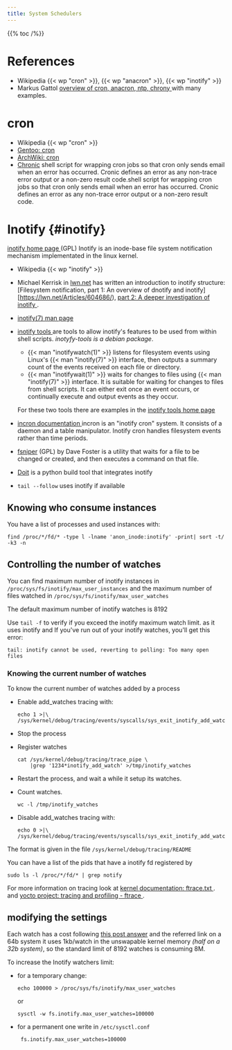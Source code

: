 ```yaml
---
title: System Schedulers
---
```


{{% toc /%}}

# References

-   Wikipedia {{< wp "cron" >}}, {{< wp "anacron" >}}, {{< wp "inotify" >}}
-   Markus Gattol [overview of cron, anacron, ntp, chrony
    ](http://www.markus-gattol.name/ws/time.html)
    with many examples.

# cron

-   Wikipedia {{< wp "cron" >}}
-   [Gentoo: cron](https://wiki.gentoo.org/wiki/Cron)
-   [ArchWiki: cron](https://wiki.archlinux.org/index.php/Cron)
-   [Chronic](http://habilis.net/cronic/)
    shell script for wrapping cron jobs so that cron only sends email
    when an error has occurred. Cronic defines an error as any
    non-trace error output or a non-zero result code.shell script for
    wrapping cron jobs so that cron only sends email when an error has
    occurred. Cronic defines an error as any non-trace error output or
    a non-zero result code.


# Inotify {#inotify}

[inotify home page
](http://inotify.aiken.cz/?section=common&page=home&lang=en) (GPL)
Inotify is an inode-base file system notification mechanism
implementated in the linux kernel.

-   Wikipedia {{< wp "inotify" >}}
-   Michael Kerrisk in [lwn.net](https://lwn.net) has written an
    introduction to inotify structure:
    [Filesystem notification, part 1: An overview of dnotify and
    inotify][https://lwn.net/Articles/604686/),
    [part 2: A deeper investigation of inotify
    ](https://lwn.net/Articles/605128/).
-   [inotify(7) man page
    ](http://manpages.debian.org/cgi-bin/man.cgi?query=inotify)
-   [inotify tools
    ](https://github.com/rvoicilas/inotify-tools/wiki#info)
    are tools to allow inotify's features to be used
    from within shell scripts. _inotyfy-tools is a debian package_.

    -   {{< man "inotifywatch(1)" >}} listens for filesystem events using
        Linux's {{< man "inotify(7)" >}} interface, then outputs a summary
        count of the events received on each file or directory.
    -   {{< man "inotifywait(1)" >}} waits for changes to files using
        {{< man "inotify(7)" >}} interface. It is suitable for waiting for
        changes to files from shell scripts. It can either exit once
        an event occurs, or continually execute and output events as
        they occur.

    For these two tools there are examples in the
    [inotify tools home page
    ](https://github.com/rvoicilas/inotify-tools/wiki#info)

-   [incron documentation
    ](http://inotify.aiken.cz/?section=incron&page=doc)
    incron is an "inotify cron" system.
    It consists of a daemon and a table manipulator.
    Inotify cron handles filesystem events rather than time
    periods.
-   [fsniper](https://github.com/l3ib/fsniper) (GPL)
    by Dave Foster
    is a utility that waits for a file to be changed or created,
    and then executes a command on that file.
-   [Doit](http://pydoit.org/)
    is a python build tool that integrates
    inotify
-   `tail --follow` uses inotify if available

## Knowing who consume instances

You have a list of processes and used instances with:

    find /proc/*/fd/* -type l -lname 'anon_inode:inotify' -print| sort -t/ -k3 -n

## Controlling the number of watches

You can find maximum number of inotify instances in
`/proc/sys/fs/inotify/max_user_instances` and the
maximum number of files watched in
`/proc/sys/fs/inotify/max_user_watches`

The default maximum number of inotify watches is 8192

Use `tail -f` to verify if you exceed the inotify maximum watch limit.
as it uses inotify and If you've run out of your inotify watches,
you'll get this error:

    tail: inotify cannot be used, reverting to polling: Too many open files

### Knowing the current number of watches

To  know the current number of watches added by a process
-   Enable add_watches tracing with:

        echo 1 >|\
        /sys/kernel/debug/tracing/events/syscalls/sys_exit_inotify_add_watch/enable

-   Stop the process
-   Register watches

        cat /sys/kernel/debug/tracing/trace_pipe \
            |grep '1234*inotify_add_watch' >/tmp/inotify_watches

-   Restart the process, and wait a while it setup its watches.
-   Count watches.

        wc -l /tmp/inotify_watches

-   Disable add_watches tracing with:

        echo 0 >|\
        /sys/kernel/debug/tracing/events/syscalls/sys_exit_inotify_add_watch/enable

The format is given in the file `/sys/kernel/debug/tracing/README`

You can have a list of the pids that have a inotify fd registered by

    sudo ls -l /proc/*/fd/* | grep notify

For more information on tracing look at
[kernel documentation: ftrace.txt
](https://www.kernel.org/doc/Documentation/trace/ftrace.txt).
and
[yocto project: tracing and profiling - ftrace
](https://wiki.yoctoproject.org/wiki/Tracing_and_Profiling#ftrace).

## modifying the settings

Each watch has a cost following
[this post answer](http://askubuntu.com/a/155426) and the referred
link on a 64b system it uses 1kb/watch in the unswapable kernel memory
_(half on a 32b system)_, so the standard limit of 8192 watches is
consuming 8M.

To increase the Inotify watchers limit:

-   for a temporary change:

        echo 100000 > /proc/sys/fs/inotify/max_user_watches

    or

        sysctl -w fs.inotify.max_user_watches=100000

-  for a permanent one write in `/etc/sysctl.conf`

        fs.inotify.max_user_watches=100000



<!-- Local Variables: -->
<!-- mode: markdown -->
<!-- ispell-local-dictionary: "english" -->
<!-- End: -->
